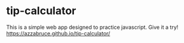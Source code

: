 # tip-calculator
This is a simple web app designed to practice javascript. Give it a try! https://azzabruce.github.io/tip-calculator/
